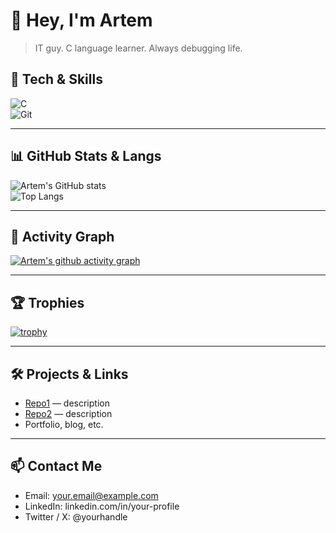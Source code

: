 # 👋 Hey, I'm Artem

> IT guy. C language learner. Always debugging life.

## 🔧 Tech & Skills  
![C](https://img.shields.io/badge/C-00599C?style=for-the-badge&logo=c&logoColor=white)  
![Git](https://img.shields.io/badge/Git-F05032?style=for-the-badge&logo=git&logoColor=white)  
<!-- Add more badges for your tools (VSCode, Linux, etc.) -->

---

## 📊 GitHub Stats & Langs  
![Artem's GitHub stats](https://github-readme-stats.vercel.app/api?username=ArtemPak289&show_icons=true&theme=tokyonight)  
![Top Langs](https://github-readme-stats.vercel.app/api/top-langs/?username=ArtemPak289&layout=compact&theme=tokyonight)

---

## 🧩 Activity Graph  
[![Artem's github activity graph](https://github-readme-activity-graph.vercel.app/graph?username=ArtemPak289&theme=tokyo-night)](https://github.com/ashutosh00710/github-readme-activity-graph)

---

## 🏆 Trophies  
[![trophy](https://github-profile-trophy.vercel.app/?username=ArtemPak289&theme=onedark&column=4)](https://github.com/ryo-ma/github-profile-trophy)

---

## 🛠️ Projects & Links  
- [Repo1](#) — description  
- [Repo2](#) — description  
- Portfolio, blog, etc.

---

## 📫 Contact Me  
- Email: your.email@example.com  
- LinkedIn: linkedin.com/in/your-profile  
- Twitter / X: @yourhandle  
